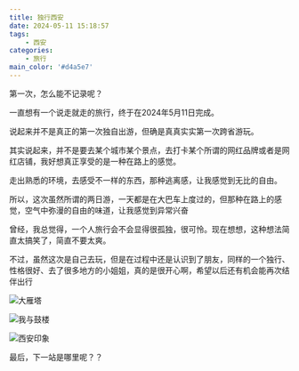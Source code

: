 ```yaml
---
title: 独行西安
date: 2024-05-11 15:18:57
tags:
	- 西安
categories:
	- 旅行
main_color: '#d4a5e7'
---
```


第一次，怎么能不记录呢？

一直想有一个说走就走的旅行，终于在2024年5月11日完成。

说起来并不是真正的第一次独自出游，但确是真真实实第一次跨省游玩。

其实说起来，并不是要去某个城市某个景点，去打卡某个所谓的网红品牌或者是网红店铺，我好想真正享受的是一种在路上的感觉。

走出熟悉的环境，去感受不一样的东西，那种逃离感，让我感觉到无比的自由。

所以，这次虽然所谓的两日游，一天都是在大巴车上度过的，但那种在路上的感觉，空气中弥漫的自由的味道，让我感觉到异常兴奋


曾经，我总觉得，一个人旅行会不会显得很孤独，很可怜。现在想想，这种想法简直太搞笑了，简直不要太爽。

不过，虽然这次是自己去玩，但是在过程中还是认识到了朋友，同样的一个独行、性格很好、去了很多地方的小姐姐，真的是很开心啊，希望以后还有机会能再次结伴出行

![大雁塔](https://gitee.com/syy1101/image/raw/master/大雁塔.jpg)

![我与鼓楼](https://gitee.com/syy1101/image/raw/master/鼓楼.jpg)

![西安印象](https://gitee.com/syy1101/image/raw/master/西安.jpg)

最后，下一站是哪里呢？？
